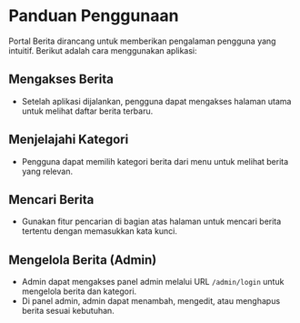 # Panduan Penggunaan

Portal Berita dirancang untuk memberikan pengalaman pengguna yang intuitif. Berikut adalah cara menggunakan aplikasi:

## Mengakses Berita
- Setelah aplikasi dijalankan, pengguna dapat mengakses halaman utama untuk melihat daftar berita terbaru.

## Menjelajahi Kategori
- Pengguna dapat memilih kategori berita dari menu untuk melihat berita yang relevan.

## Mencari Berita
- Gunakan fitur pencarian di bagian atas halaman untuk mencari berita tertentu dengan memasukkan kata kunci.

## Mengelola Berita (Admin)
- Admin dapat mengakses panel admin melalui URL `/admin/login` untuk mengelola berita dan kategori.
- Di panel admin, admin dapat menambah, mengedit, atau menghapus berita sesuai kebutuhan. 